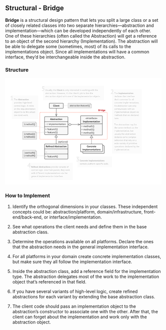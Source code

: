 ## Structural - Bridge

**Bridge** is a structural design pattern that lets you split a large class or a set of closely related classes into two separate hierarchies—abstraction and implementation—which can be developed independently of each other.  
One of these hierarchies (often called the Abstraction) will get a reference to an object of the second hierarchy (Implementation). The abstraction will be able to delegate some (sometimes, most) of its calls to the implementations object. Since all implementations will have a common interface, they’d be interchangeable inside the abstraction.

### Structure
[![Structural - Bridge](../images/bridge.png)](https://refactoring.guru/design-patterns/bridge)

### How to Implement
1. Identify the orthogonal dimensions in your classes. These independent concepts could be: abstraction/platform, domain/infrastructure, front-end/back-end, or interface/implementation.

2. See what operations the client needs and define them in the base abstraction class.

3. Determine the operations available on all platforms. Declare the ones that the abstraction needs in the general implementation interface.

4. For all platforms in your domain create concrete implementation classes, but make sure they all follow the implementation interface.

5. Inside the abstraction class, add a reference field for the implementation type. The abstraction delegates most of the work to the implementation object that’s referenced in that field.

6. If you have several variants of high-level logic, create refined abstractions for each variant by extending the base abstraction class.

7. The client code should pass an implementation object to the abstraction’s constructor to associate one with the other. After that, the client can forget about the implementation and work only with the abstraction object.
